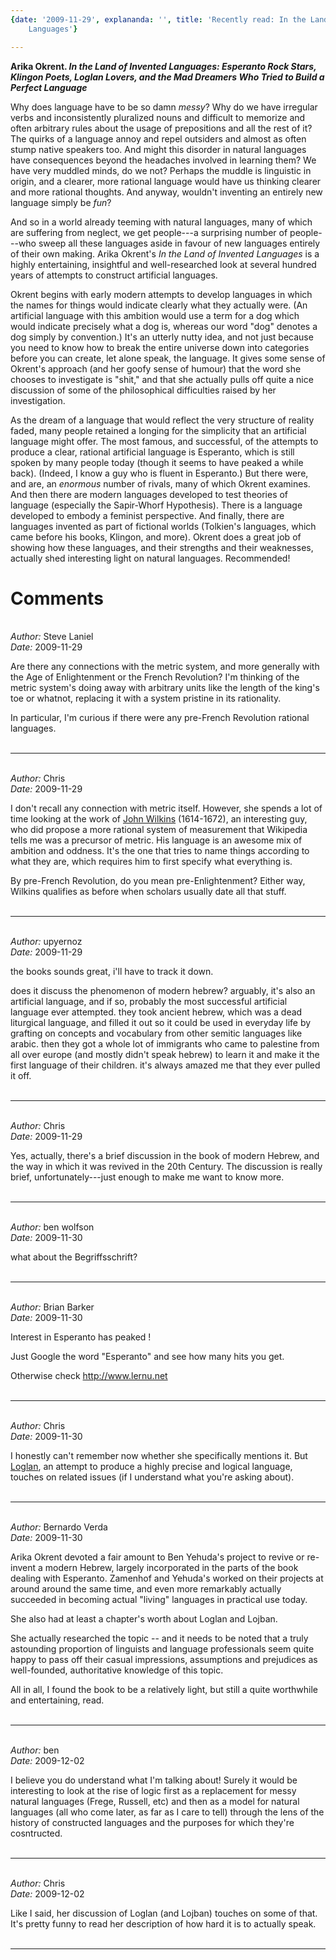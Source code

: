 ```yaml
---
{date: '2009-11-29', explananda: '', title: 'Recently read: In the Land of Invented
    Languages'}

---
```

<strong>Arika Okrent. <em>In the Land of Invented Languages: Esperanto Rock Stars, Klingon Poets, Loglan Lovers, and the Mad Dreamers Who Tried to Build a Perfect Language</em></strong>

Why does language have to be so damn <em>messy</em>?  Why do we have irregular verbs and inconsistently pluralized nouns and difficult to memorize and often arbitrary rules about the usage of prepositions and all the rest of it?  The quirks of a language annoy and repel outsiders and almost as often stump native speakers too.  And might this disorder in natural languages have consequences beyond the headaches involved in learning them?  We have very muddled minds, do we not?  Perhaps the muddle is linguistic in origin, and a clearer, more rational language would have us thinking clearer and more rational thoughts.  And anyway, wouldn't inventing an entirely new language simply be <em>fun</em>?

And so in a world already teeming with natural languages, many of which are suffering from neglect, we get people---a surprising number of people---who sweep all these languages aside in favour of new languages entirely of their own making.  Arika Okrent's <em>In the Land of Invented Languages</em> is a highly entertaining, insightful and well-researched look at several hundred years of attempts to construct artificial languages.  

Okrent begins with early modern attempts to develop languages in which the names for things would indicate clearly what they actually were.  (An artificial language with this ambition would use a term for a dog which would indicate precisely what a dog is, whereas our word "dog" denotes a dog simply by convention.)  It's an utterly nutty idea, and not just because you need to know how to break the entire universe down into categories before you can create, let alone speak, the language.  It gives some sense of Okrent's approach (and her goofy sense of humour) that the word she chooses to investigate is "shit," and that she actually pulls off quite a nice discussion of some of the philosophical difficulties raised by her investigation.

As the dream of a language that would reflect the very structure of reality faded, many people retained a longing for the simplicity that an artificial language might offer.  The most famous, and successful, of the attempts to produce a clear, rational artificial language is Esperanto, which is still spoken by many people today (though it seems to have peaked a while back).  (Indeed, I know a guy who is fluent in Esperanto.)  But there were, and are, an <em>enormous</em> number of rivals, many of which Okrent examines.  And then there are modern languages developed to test theories of language (especially the Sapir-Whorf Hypothesis).  There is a language developed to embody a feminist perspective.  And finally, there are languages invented as part of fictional worlds (Tolkien's languages, which came before his books, Klingon, and more).  Okrent does a great job of showing how these languages, and their strengths and their weaknesses, actually shed interesting light on natural languages.  Recommended!


<h1>Comments</h1>


<br/>
<em>Author:</em> Steve Laniel
<br/><em>Date:</em> 2009-11-29

Are there any connections with the metric system, and more generally with the Age of Enlightenment or the French Revolution? I'm thinking of the metric system's doing away with arbitrary units like the length of the king's toe or whatnot, replacing it with a system pristine in its rationality.

In particular, I'm curious if there were any pre-French Revolution rational languages.
<br/>
<br/>

*******************************************************************************



<br/>
<em>Author:</em> Chris
<br/><em>Date:</em> 2009-11-29

I don't recall any connection with metric itself.  However, she spends a lot of time looking at the work of <a href="http://en.wikipedia.org/wiki/John_Wilkins" rel="nofollow">John Wilkins</a> (1614-1672), an interesting guy, who did propose a more rational system of measurement that Wikipedia tells me was a precursor of metric.  His language is an awesome mix of ambition and oddness.  It's the one that tries to name things according to what they are, which requires him to first specify what everything is.

By pre-French Revolution, do you mean pre-Enlightenment?  Either way, Wilkins qualifies as before when scholars usually date all that stuff.
<br/>
<br/>

*******************************************************************************



<br/>
<em>Author:</em> upyernoz
<br/><em>Date:</em> 2009-11-29

the books sounds great, i'll have to track it down.

does it discuss the phenomenon of modern hebrew? arguably, it's also an artificial language, and if so, probably the most successful artificial language ever attempted. they took ancient hebrew, which was a dead liturgical language, and filled it out so it could be used in everyday life by grafting on concepts and vocabulary from other semitic languages like arabic. then they got a whole lot of immigrants who came to palestine from all over europe (and mostly didn't speak hebrew) to learn it and make it the first language of their children. it's always amazed me that they ever pulled it off.
<br/>
<br/>

*******************************************************************************



<br/>
<em>Author:</em> Chris
<br/><em>Date:</em> 2009-11-29

Yes, actually, there's a brief discussion in the book of modern Hebrew, and the way in which it was revived in the 20th Century.  The discussion is really brief, unfortunately---just enough to make me want to know more.
<br/>
<br/>

*******************************************************************************



<br/>
<em>Author:</em> ben wolfson
<br/><em>Date:</em> 2009-11-30

what about the Begriffsschrift?
<br/>
<br/>

*******************************************************************************



<br/>
<em>Author:</em> Brian Barker
<br/><em>Date:</em> 2009-11-30

Interest in Esperanto has peaked !

Just Google the word "Esperanto" and see how many hits you get.

Otherwise check http://www.lernu.net
<br/>
<br/>

*******************************************************************************



<br/>
<em>Author:</em> Chris
<br/><em>Date:</em> 2009-11-30

I honestly can't remember now whether she specifically mentions it.  But <a href="http://www.loglan.org/" rel="nofollow">Loglan</a>, an attempt to produce a highly precise and logical language, touches on related issues (if I understand what you're asking about).
<br/>
<br/>

*******************************************************************************



<br/>
<em>Author:</em> Bernardo Verda
<br/><em>Date:</em> 2009-11-30

Arika Okrent devoted a fair amount to Ben Yehuda's project to revive or re-invent a modern Hebrew, largely incorporated in the parts of the book dealing with Esperanto.  Zamenhof and Yehuda's worked on their projects at around around the same time, and even more remarkably actually succeeded in becoming actual "living" languages in practical use today. 

She also had at least a chapter's worth about Loglan and Lojban.  

She actually researched the topic -- and it needs to be noted that a truly astounding proportion of linguists and language professionals seem quite happy to pass off their casual impressions, assumptions and prejudices as well-founded, authoritative knowledge of this topic. 

All in all, I found the book to be a relatively light, but still a quite worthwhile and entertaining, read.
<br/>
<br/>

*******************************************************************************



<br/>
<em>Author:</em> ben
<br/><em>Date:</em> 2009-12-02

I believe you do understand what I'm talking about! Surely it would be interesting to look at the rise of logic first as a replacement for messy natural languages (Frege, Russell, etc) and then as a model for natural languages (all who come later, as far as I care to tell) through the lens of the history of constructed languages and the purposes for which they're cosntructed.
<br/>
<br/>

*******************************************************************************



<br/>
<em>Author:</em> Chris
<br/><em>Date:</em> 2009-12-02

Like I said, her discussion of Loglan (and Lojban) touches on some of that.  It's pretty funny to read her description of how hard it is to actually speak.
<br/>
<br/>

*******************************************************************************

